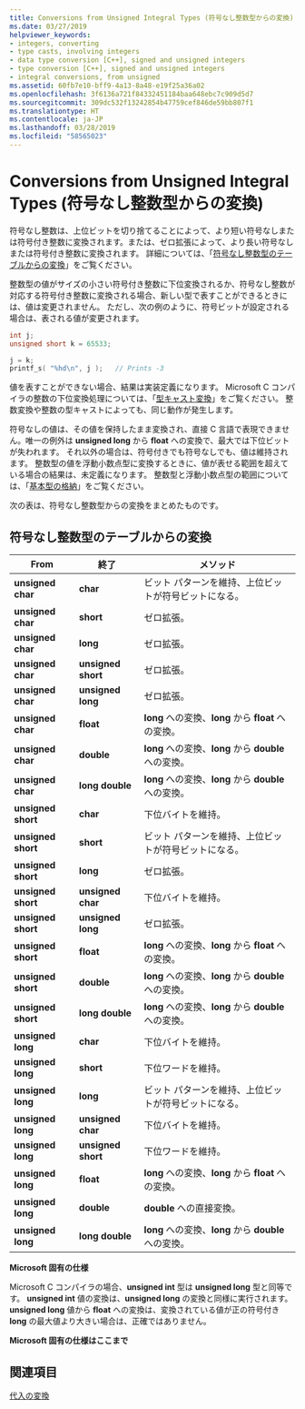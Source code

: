 ```yaml
---
title: Conversions from Unsigned Integral Types (符号なし整数型からの変換)
ms.date: 03/27/2019
helpviewer_keywords:
- integers, converting
- type casts, involving integers
- data type conversion [C++], signed and unsigned integers
- type conversion [C++], signed and unsigned integers
- integral conversions, from unsigned
ms.assetid: 60fb7e10-bff9-4a13-8a48-e19f25a36a02
ms.openlocfilehash: 3f6136a721f84332451184baa648ebc7c909d5d7
ms.sourcegitcommit: 309dc532f13242854b47759cef846de59bb807f1
ms.translationtype: HT
ms.contentlocale: ja-JP
ms.lasthandoff: 03/28/2019
ms.locfileid: "58565023"
---
```

# <a name="conversions-from-unsigned-integral-types"></a>Conversions from Unsigned Integral Types (符号なし整数型からの変換)

符号なし整数は、上位ビットを切り捨てることによって、より短い符号なしまたは符号付き整数に変換されます。または、ゼロ拡張によって、より長い符号なしまたは符号付き整数に変換されます。 詳細については、「[符号なし整数型のテーブルからの変換](#conversions-from-unsigned-integral-types-table)」をご覧ください。

整数型の値がサイズの小さい符号付き整数に下位変換されるか、符号なし整数が対応する符号付き整数に変換される場合、新しい型で表すことができるときには、値は変更されません。 ただし、次の例のように、符号ビットが設定される場合は、表される値が変更されます。

```C
int j;
unsigned short k = 65533;

j = k;
printf_s( "%hd\n", j );   // Prints -3
```

値を表すことができない場合、結果は実装定義になります。 Microsoft C コンパイラの整数の下位変換処理については、「[型キャスト変換](../c-language/type-cast-conversions.md)」をご覧ください。 整数変換や整数の型キャストによっても、同じ動作が発生します。

符号なしの値は、その値を保持したまま変換され、直接 C 言語で表現できません。唯一の例外は **unsigned long** から **float** への変換で、最大では下位ビットが失われます。 それ以外の場合は、符号付きでも符号なしでも、値は維持されます。 整数型の値を浮動小数点型に変換するときに、値が表せる範囲を超えている場合の結果は、未定義になります。 整数型と浮動小数点型の範囲については、「[基本型の格納](../c-language/storage-of-basic-types.md)」をご覧ください。

次の表は、符号なし整数型からの変換をまとめたものです。

## <a name="conversions-from-unsigned-integral-types-table"></a>符号なし整数型のテーブルからの変換

|From|終了|メソッド|
|----------|--------|------------|
|**unsigned char**|**char**|ビット パターンを維持、上位ビットが符号ビットになる。|
|**unsigned char**|**short**|ゼロ拡張。|
|**unsigned char**|**long**|ゼロ拡張。|
|**unsigned char**|**unsigned short**|ゼロ拡張。|
|**unsigned char**|**unsigned long**|ゼロ拡張。|
|**unsigned char**|**float**|**long** への変換、**long** から **float** への変換。|
|**unsigned char**|**double**|**long** への変換、**long** から **double** への変換。|
|**unsigned char**|**long double**|**long** への変換、**long** から **double** への変換。|
|**unsigned short**|**char**|下位バイトを維持。|
|**unsigned short**|**short**|ビット パターンを維持、上位ビットが符号ビットになる。|
|**unsigned short**|**long**|ゼロ拡張。|
|**unsigned short**|**unsigned char**|下位バイトを維持。|
|**unsigned short**|**unsigned long**|ゼロ拡張。|
|**unsigned short**|**float**|**long** への変換、**long** から **float** への変換。|
|**unsigned short**|**double**|**long** への変換、**long** から **double** への変換。|
|**unsigned short**|**long double**|**long** への変換、**long** から **double** への変換。|
|**unsigned long**|**char**|下位バイトを維持。|
|**unsigned long**|**short**|下位ワードを維持。|
|**unsigned long**|**long**|ビット パターンを維持、上位ビットが符号ビットになる。|
|**unsigned long**|**unsigned char**|下位バイトを維持。|
|**unsigned long**|**unsigned short**|下位ワードを維持。|
|**unsigned long**|**float**|**long** への変換、**long** から **float** への変換。|
|**unsigned long**|**double**|**double** への直接変換。|
|**unsigned long**|**long double**|**long** への変換、**long** から **double** への変換。|

**Microsoft 固有の仕様**

Microsoft C コンパイラの場合、**unsigned int** 型は **unsigned long** 型と同等です。 **unsigned int** 値の変換は、**unsigned long** の変換と同様に実行されます。 **unsigned long** 値から **float** への変換は、変換されている値が正の符号付き **long** の最大値より大きい場合は、正確ではありません。

**Microsoft 固有の仕様はここまで**

## <a name="see-also"></a>関連項目

[代入の変換](../c-language/assignment-conversions.md)
